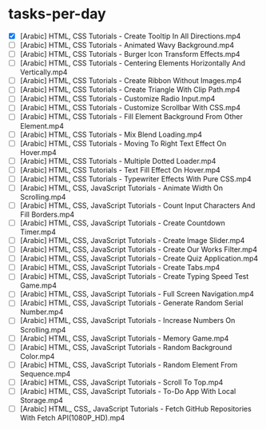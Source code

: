 # tasks-per-day
- [x] [Arabic] HTML, CSS Tutorials -  Create Tooltip In All Directions.mp4
- [ ] [Arabic] HTML, CSS Tutorials - Animated Wavy Background.mp4
- [ ] [Arabic] HTML, CSS Tutorials - Burger Icon Transform Effects.mp4
- [ ] [Arabic] HTML, CSS Tutorials - Centering Elements Horizontally And Vertically.mp4
- [ ] [Arabic] HTML, CSS Tutorials - Create Ribbon Without Images.mp4
- [ ] [Arabic] HTML, CSS Tutorials - Create Triangle With Clip Path.mp4
- [ ] [Arabic] HTML, CSS Tutorials - Customize Radio Input.mp4
- [ ] [Arabic] HTML, CSS Tutorials - Customize Scrollbar With CSS.mp4
- [ ] [Arabic] HTML, CSS Tutorials - Fill Element Background From Other Element.mp4
- [ ] [Arabic] HTML, CSS Tutorials - Mix Blend Loading.mp4
- [ ] [Arabic] HTML, CSS Tutorials - Moving To Right Text Effect On Hover.mp4
- [ ] [Arabic] HTML, CSS Tutorials - Multiple Dotted Loader.mp4
- [ ] [Arabic] HTML, CSS Tutorials - Text Fill Effect On Hover.mp4
- [ ] [Arabic] HTML, CSS Tutorials - Typewriter Effects With Pure CSS.mp4
- [ ] [Arabic] HTML, CSS, JavaScript Tutorials - Animate Width On Scrolling.mp4
- [ ] [Arabic] HTML, CSS, JavaScript Tutorials - Count Input Characters And Fill Borders.mp4
- [ ] [Arabic] HTML, CSS, JavaScript Tutorials - Create Countdown Timer.mp4
- [ ] [Arabic] HTML, CSS, JavaScript Tutorials - Create Image Slider.mp4
- [ ] [Arabic] HTML, CSS, JavaScript Tutorials - Create Our Works Filter.mp4
- [ ] [Arabic] HTML, CSS, JavaScript Tutorials - Create Quiz Application.mp4
- [ ] [Arabic] HTML, CSS, JavaScript Tutorials - Create Tabs.mp4
- [ ] [Arabic] HTML, CSS, JavaScript Tutorials - Create Typing Speed Test Game.mp4
- [ ] [Arabic] HTML, CSS, JavaScript Tutorials - Full Screen Navigation.mp4
- [ ] [Arabic] HTML, CSS, JavaScript Tutorials - Generate Random Serial Number.mp4
- [ ] [Arabic] HTML, CSS, JavaScript Tutorials - Increase Numbers On Scrolling.mp4
- [ ] [Arabic] HTML, CSS, JavaScript Tutorials - Memory Game.mp4
- [ ] [Arabic] HTML, CSS, JavaScript Tutorials - Random Background Color.mp4
- [ ] [Arabic] HTML, CSS, JavaScript Tutorials - Random Element From Sequence.mp4
- [ ] [Arabic] HTML, CSS, JavaScript Tutorials - Scroll To Top.mp4
- [ ] [Arabic] HTML, CSS, JavaScript Tutorials - To-Do App With Local Storage.mp4
- [ ] [Arabic] HTML_ CSS_ JavaScript Tutorials - Fetch GitHub Repositories With Fetch API(1080P_HD).mp4
